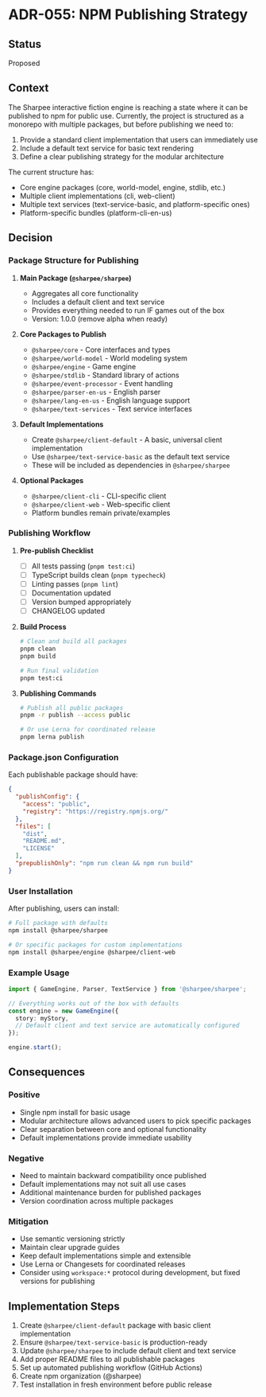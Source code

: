 # ADR-055: NPM Publishing Strategy

## Status
Proposed

## Context
The Sharpee interactive fiction engine is reaching a state where it can be published to npm for public use. Currently, the project is structured as a monorepo with multiple packages, but before publishing we need to:

1. Provide a standard client implementation that users can immediately use
2. Include a default text service for basic text rendering
3. Define a clear publishing strategy for the modular architecture

The current structure has:
- Core engine packages (core, world-model, engine, stdlib, etc.)
- Multiple client implementations (cli, web-client)
- Multiple text services (text-service-basic, and platform-specific ones)
- Platform-specific bundles (platform-cli-en-us)

## Decision

### Package Structure for Publishing

1. **Main Package (`@sharpee/sharpee`)**
   - Aggregates all core functionality
   - Includes a default client and text service
   - Provides everything needed to run IF games out of the box
   - Version: 1.0.0 (remove alpha when ready)

2. **Core Packages to Publish**
   - `@sharpee/core` - Core interfaces and types
   - `@sharpee/world-model` - World modeling system
   - `@sharpee/engine` - Game engine
   - `@sharpee/stdlib` - Standard library of actions
   - `@sharpee/event-processor` - Event handling
   - `@sharpee/parser-en-us` - English parser
   - `@sharpee/lang-en-us` - English language support
   - `@sharpee/text-services` - Text service interfaces

3. **Default Implementations**
   - Create `@sharpee/client-default` - A basic, universal client implementation
   - Use `@sharpee/text-service-basic` as the default text service
   - These will be included as dependencies in `@sharpee/sharpee`

4. **Optional Packages**
   - `@sharpee/client-cli` - CLI-specific client
   - `@sharpee/client-web` - Web-specific client
   - Platform bundles remain private/examples

### Publishing Workflow

1. **Pre-publish Checklist**
   - [ ] All tests passing (`pnpm test:ci`)
   - [ ] TypeScript builds clean (`pnpm typecheck`)
   - [ ] Linting passes (`pnpm lint`)
   - [ ] Documentation updated
   - [ ] Version bumped appropriately
   - [ ] CHANGELOG updated

2. **Build Process**
   ```bash
   # Clean and build all packages
   pnpm clean
   pnpm build
   
   # Run final validation
   pnpm test:ci
   ```

3. **Publishing Commands**
   ```bash
   # Publish all public packages
   pnpm -r publish --access public
   
   # Or use Lerna for coordinated release
   pnpm lerna publish
   ```

### Package.json Configuration

Each publishable package should have:
```json
{
  "publishConfig": {
    "access": "public",
    "registry": "https://registry.npmjs.org/"
  },
  "files": [
    "dist",
    "README.md",
    "LICENSE"
  ],
  "prepublishOnly": "npm run clean && npm run build"
}
```

### User Installation

After publishing, users can install:
```bash
# Full package with defaults
npm install @sharpee/sharpee

# Or specific packages for custom implementations
npm install @sharpee/engine @sharpee/client-web
```

### Example Usage

```typescript
import { GameEngine, Parser, TextService } from '@sharpee/sharpee';

// Everything works out of the box with defaults
const engine = new GameEngine({
  story: myStory,
  // Default client and text service are automatically configured
});

engine.start();
```

## Consequences

### Positive
- Single npm install for basic usage
- Modular architecture allows advanced users to pick specific packages
- Clear separation between core and optional functionality
- Default implementations provide immediate usability

### Negative
- Need to maintain backward compatibility once published
- Default implementations may not suit all use cases
- Additional maintenance burden for published packages
- Version coordination across multiple packages

### Mitigation
- Use semantic versioning strictly
- Maintain clear upgrade guides
- Keep default implementations simple and extensible
- Use Lerna or Changesets for coordinated releases
- Consider using `workspace:*` protocol during development, but fixed versions for publishing

## Implementation Steps

1. Create `@sharpee/client-default` package with basic client implementation
2. Ensure `@sharpee/text-service-basic` is production-ready
3. Update `@sharpee/sharpee` to include default client and text service
4. Add proper README files to all publishable packages
5. Set up automated publishing workflow (GitHub Actions)
6. Create npm organization (@sharpee)
7. Test installation in fresh environment before public release